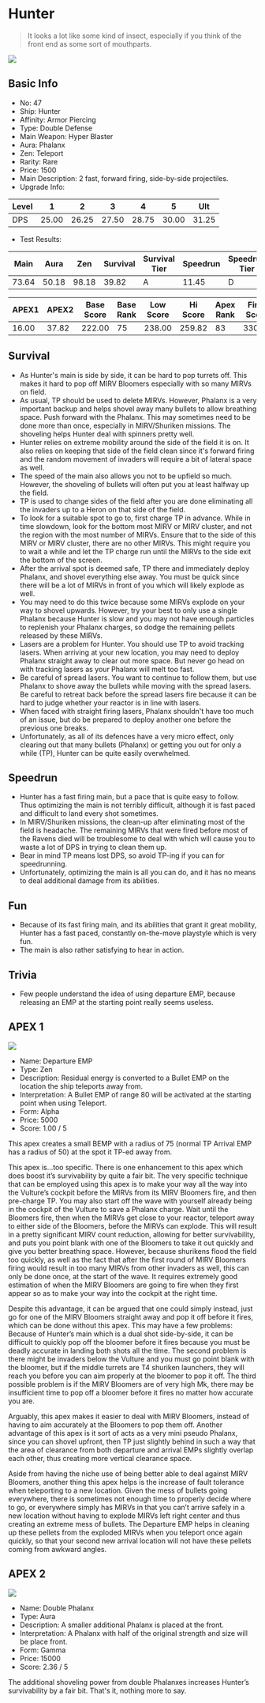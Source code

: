 # Hunter

> It looks a lot like some kind of insect, especially if you think of the front end as some sort of mouthparts.

<img src="/ships/ship_47.png" style={{zoom:1}}/>

## Basic Info

- No: 47
- Ship: Hunter
- Affinity: Armor Piercing
- Type: Double Defense
- Main Weapon: Hyper Blaster
- Aura: Phalanx
- Zen: Teleport
- Rarity: Rare
- Price: 1500
- Main Description: 2 fast, forward firing, side-by-side projectiles.
- Upgrade Info: 

| Level | 1 | 2 | 3 | 4 | 5 | Ult |
|--|--|--|--|--|--|--|
| DPS | 25.00 | 26.25 | 27.50 | 28.75 | 30.00 | 31.25 |

- Test Results: 

| Main | Aura | Zen | Survival | Survival Tier | Speedrun | Speedrun Tier | Fun | Fun Tier |
|--|--|--|--|--|--|--|--|--|
| 73.64 | 50.18 | 98.18 | 39.82 | A | 11.45 | D | 19.09 | D |

| APEX1 | APEX2 | Base Score | Base Rank | Low Score | Hi Score | Apex Rank | Final Score | FinalRank |
|--|--|--|--|--|--|--|--|--|
| 16.00 | 37.82 | 222.00 | 75 | 238.00 | 259.82 | 83 | 330.18 | 85 |

## Survival

- As Hunter's main is side by side, it can be hard to pop turrets off. This makes it hard to pop off MIRV Bloomers especially with so many MIRVs on field.
- As usual, TP should be used to delete MIRVs. However, Phalanx is a very important backup and helps shovel away many bullets to allow breathing space. Push forward with the Phalanx. This may sometimes need to be done more than once, especially in MIRV/Shuriken missions. The shoveling helps Hunter deal with spinners pretty well.
- Hunter relies on extreme mobility around the side of the field it is on. It also relies on keeping that side of the field clean since it's forward firing and the random movement of invaders will require a bit of lateral space as well.
- The speed of the main also allows you not to be upfield so much. However, the shoveling of bullets will often put you at least halfway up the field.
- TP is used to change sides of the field after you are done eliminating all the invaders up to a Heron on that side of the field.
- To look for a suitable spot to go to, first charge TP in advance. While in time slowdown, look for the bottom most MIRV or MIRV cluster, and not the region with the most number of MIRVs. Ensure that to the side of this MIRV or MIRV cluster, there are no other MIRVs. This might require you to wait a while and let the TP charge run until the MIRVs to the side exit the bottom of the screen.
- After the arrival spot is deemed safe, TP there and immediately deploy Phalanx, and shovel everything else away. You must be quick since there will be a lot of MIRVs in front of you which will likely explode as well.
- You may need to do this twice because some MIRVs explode on your way to shovel upwards. However, try your best to only use a single Phalanx because Hunter is slow and you may not have enough particles to replenish your Phalanx charges, so dodge the remaining pellets released by these MIRVs.
- Lasers are a problem for Hunter. You should use TP to avoid tracking lasers. When arriving at your new location, you may need to deploy Phalanx straight away to clear out more space. But never go head on with tracking lasers as your Phalanx will melt too fast.
- Be careful of spread lasers. You want to continue to follow them, but use Phalanx to shove away the bullets while moving with the spread lasers. Be careful to retreat back before the spread lasers fire because it can be hard to judge whether your reactor is in line with lasers.
- When faced with straight firing lasers, Phalanx shouldn't have too much of an issue, but do be prepared to deploy another one before the previous one breaks.
- Unfortunately, as all of its defences have a very micro effect, only clearing out that many bullets (Phalanx) or getting you out for only a while (TP), Hunter can be quite easily overwhelmed.

## Speedrun

- Hunter has a fast firing main, but a pace that is quite easy to follow. Thus optimizing the main is not terribly difficult, although it is fast paced and difficult to land every shot sometimes.
- In MIRV/Shuriken missions, the clean-up after eliminating most of the field is headache. The remaining MIRVs that were fired before most of the Ravens died will be troublesome to deal with which will cause you to waste a lot of DPS in trying to clean them up.
- Bear in mind TP means lost DPS, so avoid TP-ing if you can for speedrunning.
- Unfortunately, optimizing the main is all you can do, and it has no means to deal additional damage from its abilities.

## Fun

- Because of its fast firing main, and its abilities that grant it great mobility, Hunter has a fast paced, constantly on-the-move playstyle which is very fun.
- The main is also rather satisfying to hear in action.

## Trivia

- Few people understand the idea of using departure EMP, because releasing an EMP at the starting point really seems useless.

## APEX 1

<img src="/ships/ship_47_apex_1.png" style={{zoom:1}}/>

- Name: Departure EMP
- Type: Zen
- Description: Residual energy is converted to a Bullet EMP on the location the ship teleports away from.
- Interpretation: A Bullet EMP of range 80 will be activated at the starting point when using Teleport.
- Form: Alpha
- Price: 5000
- Score: 1.00 / 5

This apex creates a small BEMP with a radius of 75 (normal TP Arrival EMP has a radius of 50) at the spot it TP-ed away from.

This apex is...too specific. There is one enhancement to this apex which does boost it’s survivability by quite a fair bit. The very specific technique that can be employed using this apex is to make your way all the way into the Vulture’s cockpit before the MIRVs from its MIRV Bloomers fire, and then pre-charge TP. You may also start off the wave with yourself already being in the cockpit of the Vulture to save a Phalanx charge. Wait until the Bloomers fire, then when the MIRVs get close to your reactor, teleport away to either side of the Bloomers, before the MIRVs can explode. This will result in a pretty significant MIRV count reduction, allowing for better survivability, and puts you point blank with one of the Bloomers to take it out quickly and give you better breathing space. However, because shurikens flood the field too quickly, as well as the fact that after the first round of MIRV Bloomers firing would result in too many MIRVs from other invaders as well, this can only be done once, at the start of the wave. It requires extremely good estimation of when the MIRV Bloomers are going to fire when they first appear so as to make your way into the cockpit at the right time.

Despite this advantage, it can be argued that one could simply instead, just go for one of the MIRV Bloomers straight away and pop it off before it fires, which can be done without this apex. This may have a few problems: Because of Hunter’s main which is a dual shot side-by-side, it can be difficult to quickly pop off the bloomer before it fires because you must be deadly accurate in landing both shots all the time. The second problem is there might be invaders below the Vulture and you must go point blank with the bloomer, but if the middle turrets are T4 shuriken launchers, they will reach you before you can aim properly at the bloomer to pop it off. The third possible problem is if the MIRV Bloomers are of very high Mk, there may be insufficient time to pop off a bloomer before it fires no matter how accurate you are.

Arguably, this apex makes it easier to deal with MIRV Bloomers, instead of having to aim accurately at the Bloomers to pop them off. Another advantage of this apex is it sort of acts as a very mini pseudo Phalanx, since you can shovel upfront, then TP just slightly behind in such a way that the area of clearance from both departure and arrival EMPs slightly overlap each other, thus creating more vertical clearance space.

Aside from having the niche use of being better able to deal against MIRV Bloomers, another thing this apex helps is the increase of fault tolerance when teleporting to a new location. Given the mess of bullets going everywhere, there is sometimes not enough time to properly decide where to go, or everywhere simply has MIRVs in that you can’t arrive safely in a new location without having to explode MIRVs left right center and thus creating an extreme mess of bullets. The Departure EMP helps in cleaning up these pellets from the exploded MIRVs when you teleport once again quickly, so that your second new arrival location will not have these pellets coming from awkward angles.

## APEX 2

<img src="/ships/ship_47_apex_2.png" style={{zoom:1}}/>

- Name: Double Phalanx
- Type: Aura
- Description: A smaller additional Phalanx is placed at the front.
- Interpretation: A Phalanx with half of the original strength and size will be place front.
- Form: Gamma
- Price: 15000
- Score: 2.36 / 5

The additional shoveling power from double Phalanxes increases Hunter’s survivability by a fair bit. That's it, nothing more to say.
